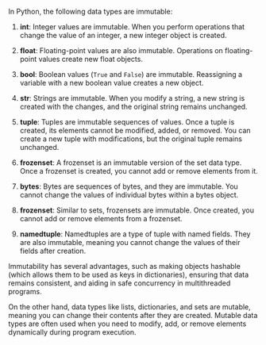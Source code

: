 In Python, the following data types are immutable:

1. **int**: Integer values are immutable. When you perform operations that change the value of an integer, a new integer object is created.

2. **float**: Floating-point values are also immutable. Operations on floating-point values create new float objects.

3. **bool**: Boolean values (`True` and `False`) are immutable. Reassigning a variable with a new boolean value creates a new object.

4. **str**: Strings are immutable. When you modify a string, a new string is created with the changes, and the original string remains unchanged.

5. **tuple**: Tuples are immutable sequences of values. Once a tuple is created, its elements cannot be modified, added, or removed. You can create a new tuple with modifications, but the original tuple remains unchanged.

6. **frozenset**: A frozenset is an immutable version of the set data type. Once a frozenset is created, you cannot add or remove elements from it.

7. **bytes**: Bytes are sequences of bytes, and they are immutable. You cannot change the values of individual bytes within a bytes object.

8. **frozenset**: Similar to sets, frozensets are immutable. Once created, you cannot add or remove elements from a frozenset.

9. **namedtuple**: Namedtuples are a type of tuple with named fields. They are also immutable, meaning you cannot change the values of their fields after creation.

Immutability has several advantages, such as making objects hashable (which allows them to be used as keys in dictionaries), ensuring that data remains consistent, and aiding in safe concurrency in multithreaded programs.

On the other hand, data types like lists, dictionaries, and sets are mutable, meaning you can change their contents after they are created. Mutable data types are often used when you need to modify, add, or remove elements dynamically during program execution.